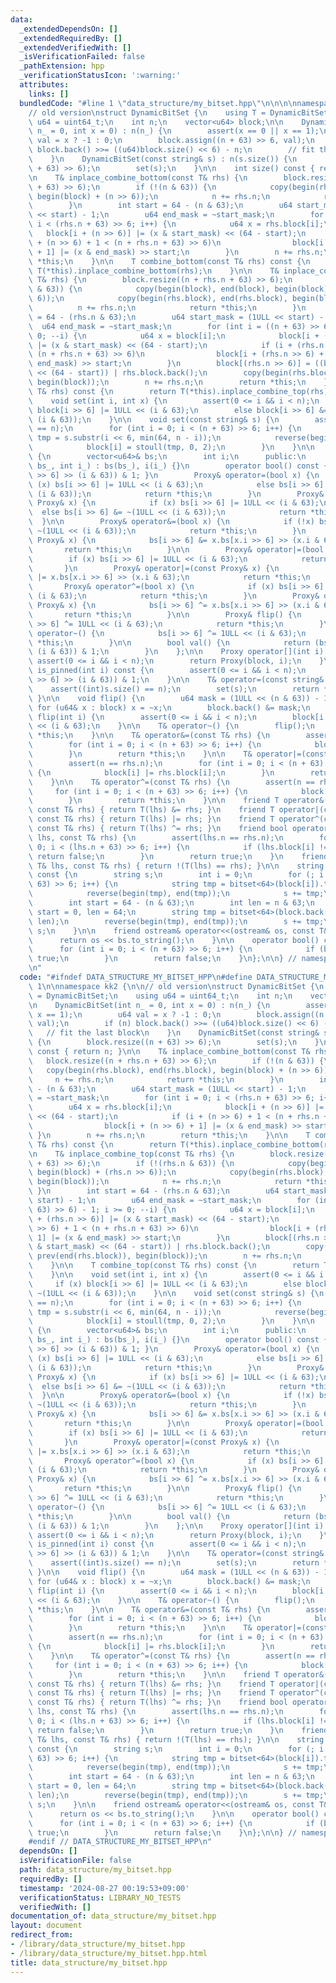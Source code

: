 ```yaml
---
data:
  _extendedDependsOn: []
  _extendedRequiredBy: []
  _extendedVerifiedWith: []
  _isVerificationFailed: false
  _pathExtension: hpp
  _verificationStatusIcon: ':warning:'
  attributes:
    links: []
  bundledCode: "#line 1 \"data_structure/my_bitset.hpp\"\n\n\n\nnamespace kk2 {\n\n\
    // old version\nstruct DynamicBitSet {\n    using T = DynamicBitSet;\n    using\
    \ u64 = uint64_t;\n    int n;\n    vector<u64> block;\n\n    DynamicBitSet(int\
    \ n_ = 0, int x = 0) : n(n_) {\n        assert(x == 0 || x == 1);\n        u64\
    \ val = x ? -1 : 0;\n        block.assign((n + 63) >> 6, val);\n        if (n)\
    \ block.back() >>= ((u64)block.size() << 6) - n;\n        // fit the last block\n\
    \    }\n    DynamicBitSet(const string& s) : n(s.size()) {\n        block.resize((n\
    \ + 63) >> 6);\n        set(s);\n    }\n\n    int size() const { return n; }\n\
    \n    T& inplace_combine_bottom(const T& rhs) {\n        block.resize((n + rhs.n\
    \ + 63) >> 6);\n        if (!(n & 63)) {\n            copy(begin(rhs.block), end(rhs.block),\
    \ begin(block) + (n >> 6));\n            n += rhs.n;\n            return *this;\n\
    \        }\n        int start = 64 - (n & 63);\n        u64 start_mask = (1ULL\
    \ << start) - 1;\n        u64 end_mask = ~start_mask;\n        for (int i = 0;\
    \ i < (rhs.n + 63) >> 6; i++) {\n            u64 x = rhs.block[i];\n         \
    \   block[i + (n >> 6)] |= (x & start_mask) << (64 - start);\n            if (i\
    \ + (n >> 6) + 1 < (n + rhs.n + 63) >> 6)\n                block[i + (n >> 6)\
    \ + 1] |= (x & end_mask) >> start;\n        }\n        n += rhs.n;\n        return\
    \ *this;\n    }\n\n    T combine_bottom(const T& rhs) const {\n        return\
    \ T(*this).inplace_combine_bottom(rhs);\n    }\n\n    T& inplace_combine_top(const\
    \ T& rhs) {\n        block.resize((n + rhs.n + 63) >> 6);\n        if (!(rhs.n\
    \ & 63)) {\n            copy(begin(block), end(block), begin(block) + (rhs.n >>\
    \ 6));\n            copy(begin(rhs.block), end(rhs.block), begin(block));\n  \
    \          n += rhs.n;\n            return *this;\n        }\n        int start\
    \ = 64 - (rhs.n & 63);\n        u64 start_mask = (1ULL << start) - 1;\n      \
    \  u64 end_mask = ~start_mask;\n        for (int i = ((n + 63) >> 6) - 1; i >=\
    \ 0; --i) {\n            u64 x = block[i];\n            block[i + (rhs.n >> 6)]\
    \ |= (x & start_mask) << (64 - start);\n            if (i + (rhs.n >> 6) + 1 <\
    \ (n + rhs.n + 63) >> 6)\n                block[i + (rhs.n >> 6) + 1] |= (x &\
    \ end_mask) >> start;\n        }\n        block[(rhs.n >> 6)] = ((block[0] & start_mask)\
    \ << (64 - start)) | rhs.block.back();\n        copy(begin(rhs.block), prev(end(rhs.block)),\
    \ begin(block));\n        n += rhs.n;\n        return *this;\n    }\n\n    T combine_top(const\
    \ T& rhs) const {\n        return T(*this).inplace_combine_top(rhs);\n    }\n\n\
    \    void set(int i, int x) {\n        assert(0 <= i && i < n);\n        if (x)\
    \ block[i >> 6] |= 1ULL << (i & 63);\n        else block[i >> 6] &= ~(1ULL <<\
    \ (i & 63));\n    }\n\n    void set(const string& s) {\n        assert((int)s.size()\
    \ == n);\n        for (int i = 0; i < (n + 63) >> 6; i++) {\n            string\
    \ tmp = s.substr(i << 6, min(64, n - i));\n            reverse(begin(tmp), end(tmp));\n\
    \            block[i] = stoull(tmp, 0, 2);\n        }\n    }\n\n    class Proxy\
    \ {\n        vector<u64>& bs;\n        int i;\n      public:\n        Proxy(vector<u64>&\
    \ bs_, int i_) : bs(bs_), i(i_) {}\n        operator bool() const { return (bs[i\
    \ >> 6] >> (i & 63)) & 1; }\n        Proxy& operator=(bool x) {\n            if\
    \ (x) bs[i >> 6] |= 1ULL << (i & 63);\n            else bs[i >> 6] &= ~(1ULL <<\
    \ (i & 63));\n            return *this;\n        }\n        Proxy& operator=(const\
    \ Proxy& x) {\n            if (x) bs[i >> 6] |= 1ULL << (i & 63);\n          \
    \  else bs[i >> 6] &= ~(1ULL << (i & 63));\n            return *this;\n      \
    \  }\n\n        Proxy& operator&=(bool x) {\n            if (!x) bs[i >> 6] &=\
    \ ~(1ULL << (i & 63));\n            return *this;\n        }\n        Proxy& operator&=(const\
    \ Proxy& x) {\n            bs[i >> 6] &= x.bs[x.i >> 6] >> (x.i & 63);\n     \
    \       return *this;\n        }\n\n        Proxy& operator|=(bool x) {\n    \
    \        if (x) bs[i >> 6] |= 1ULL << (i & 63);\n            return *this;\n \
    \       }\n        Proxy& operator|=(const Proxy& x) {\n            bs[i >> 6]\
    \ |= x.bs[x.i >> 6] >> (x.i & 63);\n            return *this;\n        }\n\n \
    \       Proxy& operator^=(bool x) {\n            if (x) bs[i >> 6] ^= 1ULL <<\
    \ (i & 63);\n            return *this;\n        }\n        Proxy& operator^=(const\
    \ Proxy& x) {\n            bs[i >> 6] ^= x.bs[x.i >> 6] >> (x.i & 63);\n     \
    \       return *this;\n        }\n\n        Proxy& flip() {\n            bs[i\
    \ >> 6] ^= 1ULL << (i & 63);\n            return *this;\n        }\n        Proxy&\
    \ operator~() {\n            bs[i >> 6] ^= 1ULL << (i & 63);\n            return\
    \ *this;\n        }\n\n        bool val() {\n            return (bs[i >> 6] >>\
    \ (i & 63)) & 1;\n        }\n    };\n\n    Proxy operator[](int i) {\n       \
    \ assert(0 <= i && i < n);\n        return Proxy(block, i);\n    }\n\n    bool\
    \ is_pinned(int i) const {\n        assert(0 <= i && i < n);\n        return (block[i\
    \ >> 6] >> (i & 63)) & 1;\n    }\n\n    T& operator=(const string& s) {\n    \
    \    assert((int)s.size() == n);\n        set(s);\n        return *this;\n   \
    \ }\n\n    void flip() {\n        u64 mask = (1ULL << (n & 63)) - 1;\n       \
    \ for (u64& x : block) x = ~x;\n        block.back() &= mask;\n    }\n\n    void\
    \ flip(int i) {\n        assert(0 <= i && i < n);\n        block[i >> 6] ^= 1ULL\
    \ << (i & 63);\n    }\n\n    T& operator~() {\n        flip();\n        return\
    \ *this;\n    }\n\n    T& operator&=(const T& rhs) {\n        assert(n == rhs.n);\n\
    \        for (int i = 0; i < (n + 63) >> 6; i++) {\n            block[i] &= rhs.block[i];\n\
    \        }\n        return *this;\n    }\n\n    T& operator|=(const T& rhs) {\n\
    \        assert(n == rhs.n);\n        for (int i = 0; i < (n + 63) >> 6; i++)\
    \ {\n            block[i] |= rhs.block[i];\n        }\n        return *this;\n\
    \    }\n\n    T& operator^=(const T& rhs) {\n        assert(n == rhs.n);\n   \
    \     for (int i = 0; i < (n + 63) >> 6; i++) {\n            block[i] ^= rhs.block[i];\n\
    \        }\n        return *this;\n    }\n\n    friend T operator&(const T& lhs,\
    \ const T& rhs) { return T(lhs) &= rhs; }\n    friend T operator|(const T& lhs,\
    \ const T& rhs) { return T(lhs) |= rhs; }\n    friend T operator^(const T& lhs,\
    \ const T& rhs) { return T(lhs) ^= rhs; }\n    friend bool operator==(const T&\
    \ lhs, const T& rhs) {\n        assert(lhs.n == rhs.n);\n        for (int i =\
    \ 0; i < (lhs.n + 63) >> 6; i++) {\n            if (lhs.block[i] != rhs.block[i])\
    \ return false;\n        }\n        return true;\n    }\n    friend bool operator!=(const\
    \ T& lhs, const T& rhs) { return !(T(lhs) == rhs); }\n\n    string to_string()\
    \ const {\n        string s;\n        int i = 0;\n        for (; i + 1 < (n +\
    \ 63) >> 6; i++) {\n            string tmp = bitset<64>(block[i]).to_string();\n\
    \            reverse(begin(tmp), end(tmp));\n            s += tmp;\n        }\n\
    \        int start = 64 - (n & 63);\n        int len = n & 63;\n        if (!len)\
    \ start = 0, len = 64;\n        string tmp = bitset<64>(block.back()).to_string().substr(start,\
    \ len);\n        reverse(begin(tmp), end(tmp));\n        s += tmp;\n        return\
    \ s;\n    }\n\n    friend ostream& operator<<(ostream& os, const T& bs) {\n  \
    \      return os << bs.to_string();\n    }\n\n    operator bool() const {\n  \
    \      for (int i = 0; i < (n + 63) >> 6; i++) {\n            if (block[i]) return\
    \ true;\n        }\n        return false;\n    }\n};\n\n} // namespace kk2\n\n\
    \n"
  code: "#ifndef DATA_STRUCTURE_MY_BITSET_HPP\n#define DATA_STRUCTURE_MY_BITSET_HPP\
    \ 1\n\nnamespace kk2 {\n\n// old version\nstruct DynamicBitSet {\n    using T\
    \ = DynamicBitSet;\n    using u64 = uint64_t;\n    int n;\n    vector<u64> block;\n\
    \n    DynamicBitSet(int n_ = 0, int x = 0) : n(n_) {\n        assert(x == 0 ||\
    \ x == 1);\n        u64 val = x ? -1 : 0;\n        block.assign((n + 63) >> 6,\
    \ val);\n        if (n) block.back() >>= ((u64)block.size() << 6) - n;\n     \
    \   // fit the last block\n    }\n    DynamicBitSet(const string& s) : n(s.size())\
    \ {\n        block.resize((n + 63) >> 6);\n        set(s);\n    }\n\n    int size()\
    \ const { return n; }\n\n    T& inplace_combine_bottom(const T& rhs) {\n     \
    \   block.resize((n + rhs.n + 63) >> 6);\n        if (!(n & 63)) {\n         \
    \   copy(begin(rhs.block), end(rhs.block), begin(block) + (n >> 6));\n       \
    \     n += rhs.n;\n            return *this;\n        }\n        int start = 64\
    \ - (n & 63);\n        u64 start_mask = (1ULL << start) - 1;\n        u64 end_mask\
    \ = ~start_mask;\n        for (int i = 0; i < (rhs.n + 63) >> 6; i++) {\n    \
    \        u64 x = rhs.block[i];\n            block[i + (n >> 6)] |= (x & start_mask)\
    \ << (64 - start);\n            if (i + (n >> 6) + 1 < (n + rhs.n + 63) >> 6)\n\
    \                block[i + (n >> 6) + 1] |= (x & end_mask) >> start;\n       \
    \ }\n        n += rhs.n;\n        return *this;\n    }\n\n    T combine_bottom(const\
    \ T& rhs) const {\n        return T(*this).inplace_combine_bottom(rhs);\n    }\n\
    \n    T& inplace_combine_top(const T& rhs) {\n        block.resize((n + rhs.n\
    \ + 63) >> 6);\n        if (!(rhs.n & 63)) {\n            copy(begin(block), end(block),\
    \ begin(block) + (rhs.n >> 6));\n            copy(begin(rhs.block), end(rhs.block),\
    \ begin(block));\n            n += rhs.n;\n            return *this;\n       \
    \ }\n        int start = 64 - (rhs.n & 63);\n        u64 start_mask = (1ULL <<\
    \ start) - 1;\n        u64 end_mask = ~start_mask;\n        for (int i = ((n +\
    \ 63) >> 6) - 1; i >= 0; --i) {\n            u64 x = block[i];\n            block[i\
    \ + (rhs.n >> 6)] |= (x & start_mask) << (64 - start);\n            if (i + (rhs.n\
    \ >> 6) + 1 < (n + rhs.n + 63) >> 6)\n                block[i + (rhs.n >> 6) +\
    \ 1] |= (x & end_mask) >> start;\n        }\n        block[(rhs.n >> 6)] = ((block[0]\
    \ & start_mask) << (64 - start)) | rhs.block.back();\n        copy(begin(rhs.block),\
    \ prev(end(rhs.block)), begin(block));\n        n += rhs.n;\n        return *this;\n\
    \    }\n\n    T combine_top(const T& rhs) const {\n        return T(*this).inplace_combine_top(rhs);\n\
    \    }\n\n    void set(int i, int x) {\n        assert(0 <= i && i < n);\n   \
    \     if (x) block[i >> 6] |= 1ULL << (i & 63);\n        else block[i >> 6] &=\
    \ ~(1ULL << (i & 63));\n    }\n\n    void set(const string& s) {\n        assert((int)s.size()\
    \ == n);\n        for (int i = 0; i < (n + 63) >> 6; i++) {\n            string\
    \ tmp = s.substr(i << 6, min(64, n - i));\n            reverse(begin(tmp), end(tmp));\n\
    \            block[i] = stoull(tmp, 0, 2);\n        }\n    }\n\n    class Proxy\
    \ {\n        vector<u64>& bs;\n        int i;\n      public:\n        Proxy(vector<u64>&\
    \ bs_, int i_) : bs(bs_), i(i_) {}\n        operator bool() const { return (bs[i\
    \ >> 6] >> (i & 63)) & 1; }\n        Proxy& operator=(bool x) {\n            if\
    \ (x) bs[i >> 6] |= 1ULL << (i & 63);\n            else bs[i >> 6] &= ~(1ULL <<\
    \ (i & 63));\n            return *this;\n        }\n        Proxy& operator=(const\
    \ Proxy& x) {\n            if (x) bs[i >> 6] |= 1ULL << (i & 63);\n          \
    \  else bs[i >> 6] &= ~(1ULL << (i & 63));\n            return *this;\n      \
    \  }\n\n        Proxy& operator&=(bool x) {\n            if (!x) bs[i >> 6] &=\
    \ ~(1ULL << (i & 63));\n            return *this;\n        }\n        Proxy& operator&=(const\
    \ Proxy& x) {\n            bs[i >> 6] &= x.bs[x.i >> 6] >> (x.i & 63);\n     \
    \       return *this;\n        }\n\n        Proxy& operator|=(bool x) {\n    \
    \        if (x) bs[i >> 6] |= 1ULL << (i & 63);\n            return *this;\n \
    \       }\n        Proxy& operator|=(const Proxy& x) {\n            bs[i >> 6]\
    \ |= x.bs[x.i >> 6] >> (x.i & 63);\n            return *this;\n        }\n\n \
    \       Proxy& operator^=(bool x) {\n            if (x) bs[i >> 6] ^= 1ULL <<\
    \ (i & 63);\n            return *this;\n        }\n        Proxy& operator^=(const\
    \ Proxy& x) {\n            bs[i >> 6] ^= x.bs[x.i >> 6] >> (x.i & 63);\n     \
    \       return *this;\n        }\n\n        Proxy& flip() {\n            bs[i\
    \ >> 6] ^= 1ULL << (i & 63);\n            return *this;\n        }\n        Proxy&\
    \ operator~() {\n            bs[i >> 6] ^= 1ULL << (i & 63);\n            return\
    \ *this;\n        }\n\n        bool val() {\n            return (bs[i >> 6] >>\
    \ (i & 63)) & 1;\n        }\n    };\n\n    Proxy operator[](int i) {\n       \
    \ assert(0 <= i && i < n);\n        return Proxy(block, i);\n    }\n\n    bool\
    \ is_pinned(int i) const {\n        assert(0 <= i && i < n);\n        return (block[i\
    \ >> 6] >> (i & 63)) & 1;\n    }\n\n    T& operator=(const string& s) {\n    \
    \    assert((int)s.size() == n);\n        set(s);\n        return *this;\n   \
    \ }\n\n    void flip() {\n        u64 mask = (1ULL << (n & 63)) - 1;\n       \
    \ for (u64& x : block) x = ~x;\n        block.back() &= mask;\n    }\n\n    void\
    \ flip(int i) {\n        assert(0 <= i && i < n);\n        block[i >> 6] ^= 1ULL\
    \ << (i & 63);\n    }\n\n    T& operator~() {\n        flip();\n        return\
    \ *this;\n    }\n\n    T& operator&=(const T& rhs) {\n        assert(n == rhs.n);\n\
    \        for (int i = 0; i < (n + 63) >> 6; i++) {\n            block[i] &= rhs.block[i];\n\
    \        }\n        return *this;\n    }\n\n    T& operator|=(const T& rhs) {\n\
    \        assert(n == rhs.n);\n        for (int i = 0; i < (n + 63) >> 6; i++)\
    \ {\n            block[i] |= rhs.block[i];\n        }\n        return *this;\n\
    \    }\n\n    T& operator^=(const T& rhs) {\n        assert(n == rhs.n);\n   \
    \     for (int i = 0; i < (n + 63) >> 6; i++) {\n            block[i] ^= rhs.block[i];\n\
    \        }\n        return *this;\n    }\n\n    friend T operator&(const T& lhs,\
    \ const T& rhs) { return T(lhs) &= rhs; }\n    friend T operator|(const T& lhs,\
    \ const T& rhs) { return T(lhs) |= rhs; }\n    friend T operator^(const T& lhs,\
    \ const T& rhs) { return T(lhs) ^= rhs; }\n    friend bool operator==(const T&\
    \ lhs, const T& rhs) {\n        assert(lhs.n == rhs.n);\n        for (int i =\
    \ 0; i < (lhs.n + 63) >> 6; i++) {\n            if (lhs.block[i] != rhs.block[i])\
    \ return false;\n        }\n        return true;\n    }\n    friend bool operator!=(const\
    \ T& lhs, const T& rhs) { return !(T(lhs) == rhs); }\n\n    string to_string()\
    \ const {\n        string s;\n        int i = 0;\n        for (; i + 1 < (n +\
    \ 63) >> 6; i++) {\n            string tmp = bitset<64>(block[i]).to_string();\n\
    \            reverse(begin(tmp), end(tmp));\n            s += tmp;\n        }\n\
    \        int start = 64 - (n & 63);\n        int len = n & 63;\n        if (!len)\
    \ start = 0, len = 64;\n        string tmp = bitset<64>(block.back()).to_string().substr(start,\
    \ len);\n        reverse(begin(tmp), end(tmp));\n        s += tmp;\n        return\
    \ s;\n    }\n\n    friend ostream& operator<<(ostream& os, const T& bs) {\n  \
    \      return os << bs.to_string();\n    }\n\n    operator bool() const {\n  \
    \      for (int i = 0; i < (n + 63) >> 6; i++) {\n            if (block[i]) return\
    \ true;\n        }\n        return false;\n    }\n};\n\n} // namespace kk2\n\n\
    #endif // DATA_STRUCTURE_MY_BITSET_HPP\n"
  dependsOn: []
  isVerificationFile: false
  path: data_structure/my_bitset.hpp
  requiredBy: []
  timestamp: '2024-08-27 00:19:53+09:00'
  verificationStatus: LIBRARY_NO_TESTS
  verifiedWith: []
documentation_of: data_structure/my_bitset.hpp
layout: document
redirect_from:
- /library/data_structure/my_bitset.hpp
- /library/data_structure/my_bitset.hpp.html
title: data_structure/my_bitset.hpp
---
```

